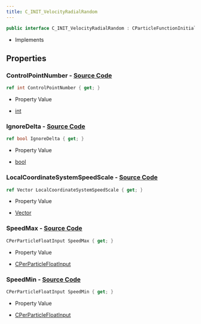 ```yaml
---
title: C_INIT_VelocityRadialRandom
---
```


```csharp
public interface C_INIT_VelocityRadialRandom : CParticleFunctionInitializer, CParticleFunction, ISchemaClass<CParticleFunction>, ISchemaClass<CParticleFunctionInitializer>, ISchemaClass<C_INIT_VelocityRadialRandom>, ISchemaField, ISchemaClass, INativeHandle
```

- Implements

## Properties

### **ControlPointNumber** - [Source Code](https://github.com/swiftly-solution/swiftlys2/blob/main/managed/src/SwiftlyS2.Generated/Schemas/Interfaces/C_INIT_VelocityRadialRandom.cs#L16)

```csharp
ref int ControlPointNumber { get; }
```

- Property Value

- [int](https://learn.microsoft.com/dotnet/api/system.int32)

### **IgnoreDelta** - [Source Code](https://github.com/swiftly-solution/swiftlys2/blob/main/managed/src/SwiftlyS2.Generated/Schemas/Interfaces/C_INIT_VelocityRadialRandom.cs#L24)

```csharp
ref bool IgnoreDelta { get; }
```

- Property Value

- [bool](https://learn.microsoft.com/dotnet/api/system.boolean)

### **LocalCoordinateSystemSpeedScale** - [Source Code](https://github.com/swiftly-solution/swiftlys2/blob/main/managed/src/SwiftlyS2.Generated/Schemas/Interfaces/C_INIT_VelocityRadialRandom.cs#L22)

```csharp
ref Vector LocalCoordinateSystemSpeedScale { get; }
```

- Property Value

- [Vector](/docs/api/shared/natives/vector)

### **SpeedMax** - [Source Code](https://github.com/swiftly-solution/swiftlys2/blob/main/managed/src/SwiftlyS2.Generated/Schemas/Interfaces/C_INIT_VelocityRadialRandom.cs#L20)

```csharp
CPerParticleFloatInput SpeedMax { get; }
```

- Property Value

- [CPerParticleFloatInput](/docs/api/shared/schemadefinitions/cperparticlefloatinput)

### **SpeedMin** - [Source Code](https://github.com/swiftly-solution/swiftlys2/blob/main/managed/src/SwiftlyS2.Generated/Schemas/Interfaces/C_INIT_VelocityRadialRandom.cs#L18)

```csharp
CPerParticleFloatInput SpeedMin { get; }
```

- Property Value

- [CPerParticleFloatInput](/docs/api/shared/schemadefinitions/cperparticlefloatinput)

